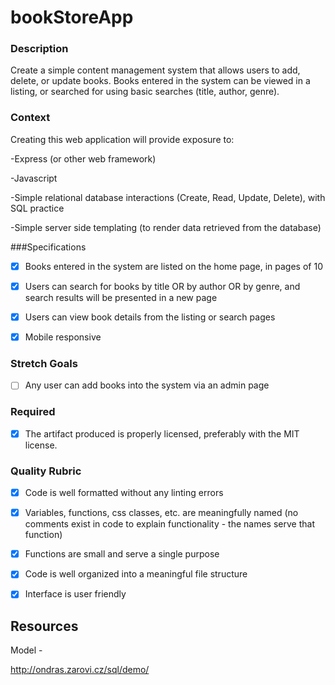 # bookStoreApp

### Description

Create a simple content management system that allows users to add, delete, or update books. Books entered in the system can be viewed in a listing, or searched for using basic searches (title, author, genre).

### Context

Creating this web application will provide exposure to:

-Express (or other web framework)

-Javascript

-Simple relational database interactions (Create, Read, Update, Delete), with SQL practice

-Simple server side templating (to render data retrieved from the database)

###Specifications

-[x] Books entered in the system are listed on the home page, in pages of 10

-[X] Users can search for books by title OR by author OR by genre, and search results will be presented in a new page

-[X] Users can view book details from the listing or search pages

-[X] Mobile responsive

### Stretch Goals

-[ ] Any user can add books into the system via an admin page

### Required

-[X] The artifact produced is properly licensed, preferably with the MIT license. 

### Quality Rubric

-[X] Code is well formatted without any linting errors

-[X] Variables, functions, css classes, etc. are meaningfully named (no comments exist in code to explain functionality - the names serve that function)

-[X] Functions are small and serve a single purpose

-[X] Code is well organized into a meaningful file structure

-[X] Interface is user friendly 


## Resources

Model -

http://ondras.zarovi.cz/sql/demo/
